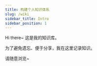 ```yaml
---
title: 构建个人知识体系
slug: /wiki
sidebar_title: Intro
sidebar_position: 1
---
```


Hi there~
这是我的知识库。

为了避免遗忘、便于分享，我在这里记录知识。

请随意浏览~

